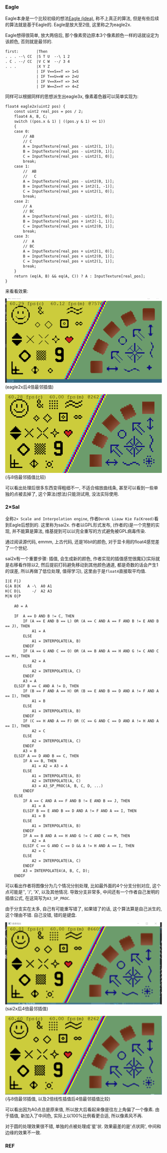 ### Eagle
Eagle本身是一个比较初级的想法[Eagle (idea)](https://everything2.com/index.pl?node_id=1859453), 称不上真正的算法, 但是有些后续的算法就是基于Eagle的. Eagle是放大至2倍, 这里称之为eagle2x.

Eagle想得很简单, 放大两倍后, 那个像素旁边原本3个像素颜色一样的话就设定为该颜色, 否则就是最邻的.
```
first:        |Then
. . . --\ CC  |S T U  --\ 1 2
. C . --/ CC  |V C W  --/ 3 4
. . .         |X Y Z
              | IF V==S==T => 1=S
              | IF T==U==W => 2=U
              | IF V==X==Y => 3=X
              | IF W==Z==Y => 4=Z
```
同样可以根据同样的思想派生出eagle3x, 像素着色器可以简单实现为:
```hlsl
float4 eagle2x(uint2 pos) {
    const uint2 real_pos = pos / 2;
    float4 A, B, C;
    switch ((pos.x & 1) | ((pos.y & 1) << 1))
    {
    case 0:
        // AB
        // C
        A = InputTexture[real_pos - uint2(1, 1)];
        B = InputTexture[real_pos - uint2(0, 1)];
        C = InputTexture[real_pos - uint2(1, 0)];
        break;
    case 1:
        //  AB
        //   C
        A = InputTexture[real_pos - uint2(0, 1)];
        B = InputTexture[real_pos + int2(1, -1)];
        C = InputTexture[real_pos + uint2(1, 0)];
        break;
    case 2:
        // A
        // BC
        A = InputTexture[real_pos - uint2(1, 0)];
        B = InputTexture[real_pos + int2(-1, 1)];
        C = InputTexture[real_pos + uint2(0, 1)];
        break;
    case 3:
        //  A
        // BC
        A = InputTexture[real_pos + uint2(1, 0)];
        B = InputTexture[real_pos + uint2(0, 1)];
        C = InputTexture[real_pos + uint2(1, 1)];
        break;
    }
    return (eq(A, B) && eq(A, C)) ? A : InputTexture[real_pos];
}
```

来看看效果:

![eagle2x](./eagle2x.png)
(eagle2x后4倍最邻插值)

![eagle2x_vs](./eagle2x_vs.gif)
(与8倍最邻插值比较)

可以看出处理后很多东西变得粗细不一, 不适合缩放曲线条, 甚至可以看到一些单独的点被去掉了, 这个算法(想法)只能测试用, 没法实际使用. 

### 2×SaI
全称```2× Scale and Interpolation engine```, 作者```Derek Liauw Kie Fa(Kreed)```看到Eagle后想到的. 这里称为sai2x. 作者以GPL形式发布, (作者的)是一个完整的实现, 并不能算是算法, 维基提到可以以完全重写的方式避免被GPL病毒传染.

通过阅读源代码, emmm, 上古代码, 还是16bit的颜色, 对于显卡用的float4感觉差了一个世纪.

sai2x有一个重要步骤: 插值, 会生成新的颜色, 作者实现的插值感觉很魔幻(实际就是右移看作除以2, 然后提前打码避免移动到其他颜色通道, 都是奇数的话会产生1的误差, 所以再做了低位处理, 值得学习), 这里由于是```float4```直接取平均值.

```
I|E F|J
G|A B|K   A -\  A0 A1
H|C D|L     -/  A2 A3
M|N O|P

    A0 = A

    IF  A == D AND B != C, THEN
        IF (A == E AND B == L) OR (A == C AND A == F AND B != E AND B == J), THEN
            A1 = A
        ELSE
            A1 = INTERPOLATE(A, B)
        ENDIF
        IF (A == G AND C == O) OR (A == B AND A == H AND G != C AND C == M), THEN
            A2 = A
        ELSE
            A2 = INTERPOLATE(A, C)
        ENDIF
        A3 = A
    ELSIF B == C AND A != D, THEN
        IF (B == F AND A == H) OR (B == E AND B == D AND A != F AND A == I), THEN
            A1 = B
        ELSE
            A1 = INTERPOLATE(A, B)
        ENDIF
        IF (C == H AND A == F) OR (C == G AND C == D AND A != H AND A == I), THEN
            A2 = C
        ELSE
            A2 = INTERPOLATE(A, C)
        ENDIF
        A3 = B
    ELSIF A == D AND B == C, THEN
        IF A == B, THEN
            A1 = A2 = A3 = A
        ELSE
            A1 = INTERPOLATE(A, B)
            A2 = INTERPOLATE(A, C)
            A3 = A3_SP_PROC(A, B, C, D, ...)
        ENDIF
    ELSE
        IF A == C AND A == F AND B != E AND B == J, THEN
            A1 = A
        ELSIF B == E AND B == D AND A != F AND A == I, THEN
            A1 = B
        ELSE
            A1 = INTERPOLATE(A, B)
        ENDIF
        IF A == B AND A == H AND G != C AND C == M, THEN
            A2 = A
        ELSIF C == G AND C == D && A != H AND A == I, THEN
            A2 = C
        ELSE
            A2 = INTERPOLATE(A, C)
        ENDIF
        A3 = INTERPOLATE4(A, B, C, D);
    ENDIF
```
可以看出作者将图像分为几个情况分别处理, 比如最外面的4个分支分别对应, 这个点可能是'\', '/', 'X', 以及其他情况. 导致分支非常多, 中间还有一个作者自己发明的插值公式, 在这简写为```A3_SP_PROC```.


由于分支实在太多, 自己有可能重写错了, 如果错了的话, 这个算法算是自己派生的, 这个理由不错. 自己没错, 错的是键盘.

![sai2x](./sai2x.png)
(sai2x后4倍最邻插值)


![sai2x_vs](./sai2x_vs.gif)
(与8倍最邻插值, 以及2倍线性插值后4倍最邻插值比较)


可以看出因为A0点总是原来值, 所以放大后看起来像是往左上角偏了一个像素. 由于插值, 新加入了中间色, 实际上以100%比例看更合适, 所以像素风不再.

对于圆的处理效果很不错, 单独的点被处理成'星'状. 效果最差的是'点状网', 中间和边缘的效果不一致. 

### REF

